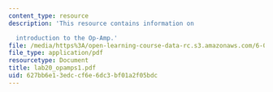 ```yaml
---
content_type: resource
description: 'This resource contains information on

  introduction to the Op-Amp.'
file: /media/https%3A/open-learning-course-data-rc.s3.amazonaws.com/6-071j-introduction-to-electronics-signals-and-measurement-spring-2006/627bb6e13edccf6e6dc3bf01a2f05bdc_lab20_opamps1.pdf
file_type: application/pdf
resourcetype: Document
title: lab20_opamps1.pdf
uid: 627bb6e1-3edc-cf6e-6dc3-bf01a2f05bdc
---
```

